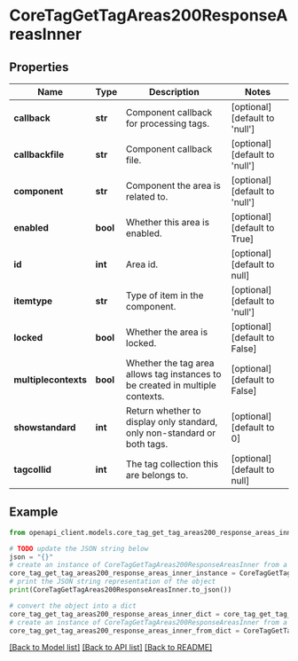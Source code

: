 # CoreTagGetTagAreas200ResponseAreasInner


## Properties

Name | Type | Description | Notes
------------ | ------------- | ------------- | -------------
**callback** | **str** | Component callback for processing tags. | [optional] [default to 'null']
**callbackfile** | **str** | Component callback file. | [optional] [default to 'null']
**component** | **str** | Component the area is related to. | [optional] [default to 'null']
**enabled** | **bool** | Whether this area is enabled. | [optional] [default to True]
**id** | **int** | Area id. | [optional] [default to null]
**itemtype** | **str** | Type of item in the component. | [optional] [default to 'null']
**locked** | **bool** | Whether the area is locked. | [optional] [default to False]
**multiplecontexts** | **bool** | Whether the tag area allows tag instances to be created in multiple contexts.  | [optional] [default to False]
**showstandard** | **int** | Return whether to display only standard, only non-standard or both tags. | [optional] [default to 0]
**tagcollid** | **int** | The tag collection this are belongs to. | [optional] [default to null]

## Example

```python
from openapi_client.models.core_tag_get_tag_areas200_response_areas_inner import CoreTagGetTagAreas200ResponseAreasInner

# TODO update the JSON string below
json = "{}"
# create an instance of CoreTagGetTagAreas200ResponseAreasInner from a JSON string
core_tag_get_tag_areas200_response_areas_inner_instance = CoreTagGetTagAreas200ResponseAreasInner.from_json(json)
# print the JSON string representation of the object
print(CoreTagGetTagAreas200ResponseAreasInner.to_json())

# convert the object into a dict
core_tag_get_tag_areas200_response_areas_inner_dict = core_tag_get_tag_areas200_response_areas_inner_instance.to_dict()
# create an instance of CoreTagGetTagAreas200ResponseAreasInner from a dict
core_tag_get_tag_areas200_response_areas_inner_from_dict = CoreTagGetTagAreas200ResponseAreasInner.from_dict(core_tag_get_tag_areas200_response_areas_inner_dict)
```
[[Back to Model list]](../README.md#documentation-for-models) [[Back to API list]](../README.md#documentation-for-api-endpoints) [[Back to README]](../README.md)


